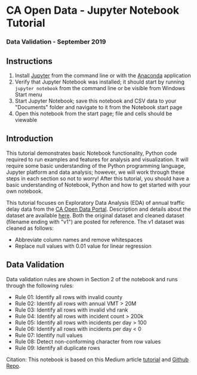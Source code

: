 # CA Open Data - Jupyter Notebook Tutorial

### Data Validation - September 2019

## Instructions

1. Install [Jupyter](https://jupyter.org/install) from the command line or with the [Anaconda](https://www.anaconda.com/distribution/) application
2. Verify that Jupyter Notebook was installed; it should start by running `jupyter notebook` from the command line or be visible from Windows Start menu
3. Start Jupyter Notebook; save this notebook and CSV data to your "Documents" folder and navigate to it from the Notebook start page
4. Open this notebook from the start page; file and cells should be viewable

## Introduction

This tutorial demonstrates basic Notebook functionality, Python code required to run examples and features for analysis and visualization. It will require some basic understanding of the Python programming language, Jupyter platform and data analysis; however, we will work through these steps in each section so not to worry! After this tutorial, you should have a basic understanding of Notebook, Python and how to get started with your own notebook.

This tutorial focuses on Exploratory Data Analysis (EDA) of annual traffic delay data from the [CA Open Data Portal](https://data.ca.gov/). Description and details about the dataset are available [here](https://data.ca.gov/dataset/caltrans-annual-vehicle-delay). Both the original dataset and cleaned dataset (filename ending with "v1") are posted for reference. The v1 dataset was cleaned as follows:

* Abbreviate column names and remove whitespaces
* Replace null values with 0.01 value for linear regression

## Data Validation

Data validation rules are shown in Section 2 of the notebook and runs through the following rules:

* Rule 01: Identify all rows with invalid county
* Rule 02: Identify all rows with annual VMT > 20M
* Rule 03: Identify all rows with invalid vhd rank
* Rule 04: Identify all rows with incident count > 200k
* Rule 05: Identify all rows with incidents per day > 100
* Rule 06: Identify all rows with incidents per day < 0
* Rule 07: Identify null values
* Rule 08: Detect non-conforming character from row values
* Rule 09: Identify all duplicate rows

Citation: This notebook is based on this Medium article [tutorial](https://medium.com/python-pandemonium/introduction-to-exploratory-data-analysis-in-python-8b6bcb55c190) and [Github Repo](https://github.com/kadnan/EDA_Python/).
